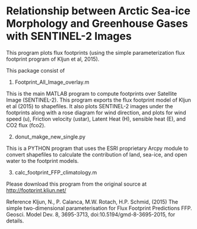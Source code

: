 # Relationship between Arctic Sea-ice Morphology and Greenhouse Gases with SENTINEL-2 Images
This program plots flux footprints (using the simple parameterization flux footprint program of Kljun et al, 2015).

This package consist of 
1. Footprint_All_Image_overlay.m

  This is the main MATLAB program to compute footprints over Satellite Image (SENTINEL-2). This program exports the flux footprint model of Kljun et al (2015) to shapefiles. It also plots SENTINEL-2 images under the footprints along with a rose diagram for wind direction, and plots for wind speed (u), Friction velocity (ustar), Latent Heat (H), sensible heat (E), and CO2 flux (fco2).  

2. donut_makge_new_single.py

  This is a PYTHON program that uses the ESRI proprietary Arcpy module to convert shapefiles to calculate the contribution of land, sea-ice, and open water to the footprint models. 
  
3. calc_footprint_FFP_climatology.m
  
  Please download this program from the original source at http://footprint.kljun.net/
  
Reference
Kljun, N., P. Calanca, M.W. Rotach, H.P. Schmid, (2015) The simple two-dimensional parameterisation for Flux Footprint Predictions FFP. Geosci. Model Dev. 8, 3695-3713, doi:10.5194/gmd-8-3695-2015, for details.
